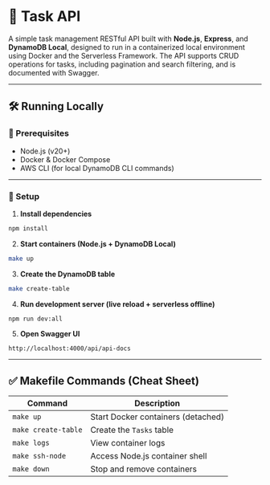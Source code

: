 # 📝 Task API

A simple task management RESTful API built with **Node.js**, **Express**, and **DynamoDB Local**, designed to run in a containerized local environment using Docker and the Serverless Framework. The API supports CRUD operations for tasks, including pagination and search filtering, and is documented with Swagger.

---

## 🛠️ Running Locally

### 🔧 Prerequisites

- Node.js (v20+)
- Docker & Docker Compose
- AWS CLI (for local DynamoDB CLI commands)

---

### 🚀 Setup

1. **Install dependencies**

```bash
npm install
```

2. **Start containers (Node.js + DynamoDB Local)**

```bash
make up
```

3. **Create the DynamoDB table**

```bash
make create-table
```

4. **Run development server (live reload + serverless offline)**

```bash
npm run dev:all
```

5. **Open Swagger UI**

```
http://localhost:4000/api/api-docs
```

---

## ✅ Makefile Commands (Cheat Sheet)

| Command             | Description                             |
|---------------------|-----------------------------------------|
| `make up`           | Start Docker containers (detached)      |
| `make create-table` | Create the `Tasks` table                |
| `make logs`         | View container logs                    |
| `make ssh-node`     | Access Node.js container shell          |
| `make down`         | Stop and remove containers              |